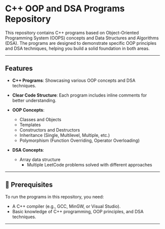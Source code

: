 # C++ OOP and DSA Programs Repository

This repository contains C++ programs based on Object-Oriented Programming System (OOPS) concepts and Data Structures and Algorithms (DSA). The programs are designed to demonstrate specific OOP principles and DSA techniques, helping you build a solid foundation in both areas.

---

## Features

- **C++ Programs**: Showcasing various OOP concepts and DSA techniques.
- **Clear Code Structure**: Each program includes inline comments for better understanding.
- **OOP Concepts**:
  - Classes and Objects
  - Templates
  - Constructors and Destructors
  - Inheritance (Single, Multilevel, Multiple, etc.)
  - Polymorphism (Function Overriding, Operator Overloading)
   
- **DSA Concepts**:
  - Array data structure
    - Multiple LeetCode problems solved with different approaches 

---

## 🔧 Prerequisites

To run the programs in this repository, you need:

- A C++ compiler (e.g., GCC, MinGW, or Visual Studio).
- Basic knowledge of C++ programming, OOP principles, and DSA techniques.

---
